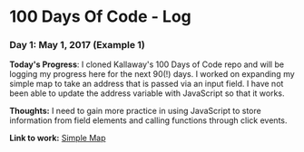 # 100 Days Of Code - Log

### Day 1: May 1, 2017 (Example 1)

**Today's Progress**: I cloned Kallaway's 100 Days of Code repo and will be logging my progress here for the next 90\(!\) days. I worked on expanding my simple map to take an address that is passed via an input field. I have not been able to update the address variable with JavaScript so that it works.   

**Thoughts:** I need to gain more practice in using JavaScript to store information from field elements and calling functions through click events.

**Link to work:** [Simple Map](https://github.com/ccania/map-simple.git)

